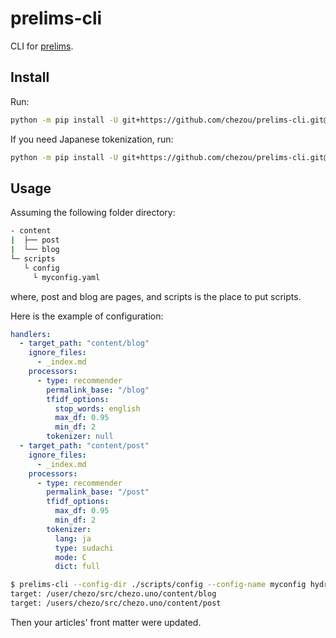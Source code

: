 # prelims-cli

CLI for [prelims](https://github.com/takuti/prelims).

## Install

Run:

```sh
python -m pip install -U git+https://github.com/chezou/prelims-cli.git@main
```

If you need Japanese tokenization, run:

```sh
python -m pip install -U git+https://github.com/chezou/prelims-cli.git@main#egg=prelims-cli[ja]
```

## Usage

Assuming the following folder directory:

```sh
- content
|  ├── post
|  └── blog
└─ scripts
   └ config
     └ myconfig.yaml
```

where, post and blog are pages, and scripts is the place to put scripts.

Here is the example of configuration:

```myconfig.yaml
handlers:
  - target_path: "content/blog"
    ignore_files:
      - _index.md
    processors:
      - type: recommender
        permalink_base: "/blog"
        tfidf_options:
          stop_words: english
          max_df: 0.95
          min_df: 2
        tokenizer: null
  - target_path: "content/post"
    ignore_files:
      - _index.md
    processors:
      - type: recommender
        permalink_base: "/post"
        tfidf_options:
          max_df: 0.95
          min_df: 2
        tokenizer:
          lang: ja
          type: sudachi
          mode: C
          dict: full
```

```sh
$ prelims-cli --config-dir ./scripts/config --config-name myconfig hydra.run.dir=. hydra.output_subdir=null hydra/job_logging=disabled hydra/hydra_logging=disabled
target: /user/chezo/src/chezo.uno/content/blog
target: /users/chezo/src/chezo.uno/content/post
```

Then your articles' front matter were updated.
